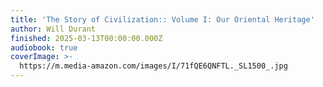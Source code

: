 ```yaml
---
title: 'The Story of Civilization:: Volume I: Our Oriental Heritage'
author: Will Durant
finished: 2025-03-13T00:00:00.000Z
audiobook: true
coverImage: >-
  https://m.media-amazon.com/images/I/71fQE6QNFTL._SL1500_.jpg
---
```


